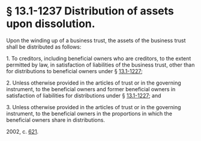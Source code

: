 # § 13.1-1237 Distribution of assets upon dissolution.

<p>Upon the winding up of a business trust, the assets of the business trust shall be distributed as follows:</p><p>1. To creditors, including beneficial owners who are creditors, to the extent permitted by law, in satisfaction of liabilities of the business trust, other than for distributions to beneficial owners under § <a href='http://law.lis.virginia.gov/vacode/13.1-1227/'>13.1-1227</a>;</p><p>2. Unless otherwise provided in the articles of trust or in the governing instrument, to the beneficial owners and former beneficial owners in satisfaction of liabilities for distributions under § <a href='http://law.lis.virginia.gov/vacode/13.1-1227/'>13.1-1227</a>; and</p><p>3. Unless otherwise provided in the articles of trust or in the governing instrument, to the beneficial owners in the proportions in which the beneficial owners share in distributions.</p><p>2002, c. <a href='http://lis.virginia.gov/cgi-bin/legp604.exe?021+ful+CHAP0621'>621</a>.</p>